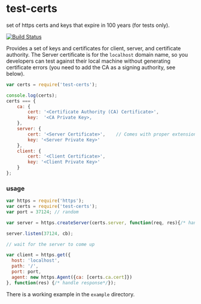 # test-certs
set of https certs and keys that expire in 100 years (for tests only).

[![Build Status](https://travis-ci.org/jamestalmage/test-certs.svg?branch=master)](https://travis-ci.org/jamestalmage/test-certs)

Provides a set of keys and certificates for client, server, and certificate authority.
The Server certificate is for the `localhost` domain name, so you developers can test against their 
local machine without generating certificate errors (you need to add the CA as a signing authority, see below).


```javascript
var certs = require('test-certs');

console.log(certs);
certs === {
    ca: {
        cert: '<Certificate Authority (CA) Certificate>',
        key:  '<CA Private Key>,
    },
    server: {
        cert: '<Server Certificate>',    // Comes with proper extensions for an HTTP server
        key: '<Server Private Key>'
    },
    client: {         
        cert: '<Client Certificate>',
        key: '<Client Private Key>'
    }
};
```

### usage

```javascript
var https = require('https'); 
var certs = require('test-certs');
var port = 37124; // random

var server = https.createServer(certs.server, function(req, res){/* handle request */});

server.listen(37124, cb);

// wait for the server to come up

var client = https.get({
  host: 'localhost',
  path: '/',
  port: port,
  agent: new https.Agent({ca: [certs.ca.cert]})
}, function(res) {/* handle response*/});

```

There is a working example in the `example` directory.
